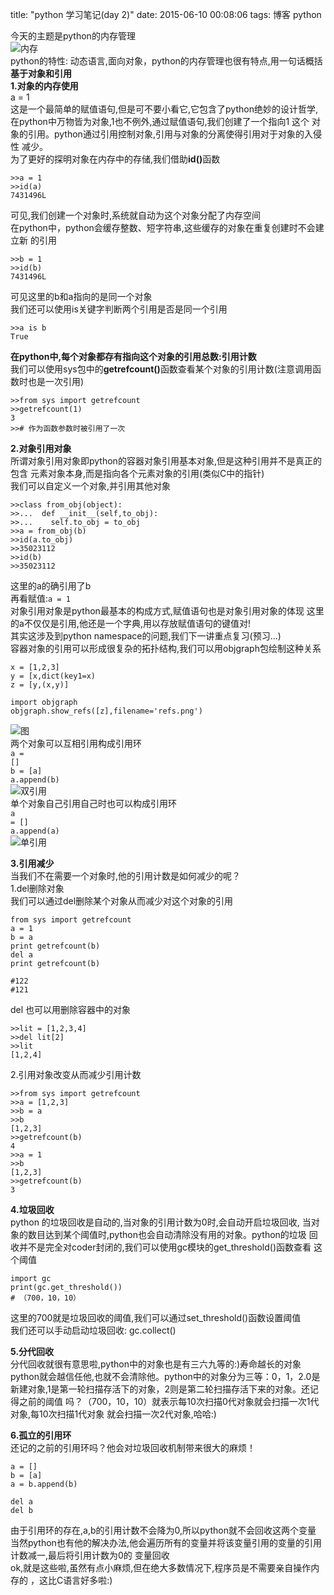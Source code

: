 title: "python 学习笔记(day 2)"
date: 2015-06-10 00:08:06
tags: 博客 python

今天的主题是python的内存管理<br/>
![内存](http://7xj431.com1.z0.glb.clouddn.com/image.jpg)<br/>
python的特性: 动态语言,面向对象，python的内存管理也很有特点,用一句话概括
<strong>基于对象和引用</strong><br/>
<strong>1.对象的内存使用</strong><br/>
<ciode>a = 1</code><br/>
这是一个最简单的赋值语句,但是可不要小看它,它包含了python绝妙的设计哲学,
在python中万物皆为对象,1也不例外,通过赋值语句,我们创建了一个指向1 这个
对象的引用。python通过引用控制对象,引用与对象的分离使得引用对于对象的入侵性
减少。<br/>
为了更好的探明对象在内存中的存储,我们借助<strong>id()</strong>函数<br/>

    >>a = 1
    >>id(a)
    7431496L

可见,我们创建一个对象时,系统就自动为这个对象分配了内存空间<br/>
在python中，python会缓存整数、短字符串,这些缓存的对象在重复创建时不会建立新
的引用<br/>

    >>b = 1
    >>id(b)
    7431496L

可见这里的b和a指向的是同一个对象<br/>
我们还可以使用is关键字判断两个引用是否是同一个引用<br/>

    >>a is b
    True

<strong>在python中,每个对象都存有指向这个对象的引用总数:引用计数</strong><br/>
我们可以使用sys包中的<strong>getrefcount()</strong>函数查看某个对象的引用计数(注意调用函数时也是一次引用)

    >>from sys import getrefcount
    >>getrefcount(1)
    3
    >># 作为函数参数时被引用了一次


<strong>2.对象引用对象</strong><br/>
所谓对象引用对象即python的容器对象引用基本对象,但是这种引用并不是真正的包含
元素对象本身,而是指向各个元素对象的引用(类似C中的指针)<br/>
我们可以自定义一个对象,并引用其他对象

    >>class from_obj(object):
    >>...  def __init__(self,to_obj):
    >>...    self.to_obj = to_obj
    >>a = from_obj(b)
    >>id(a.to_obj)
    >>35023112
    >>id(b)
    >>35023112

这里的a的确引用了b<br/>
再看赋值:<code>a = 1</code><br/>
对象引用对象是python最基本的构成方式,赋值语句也是对象引用对象的体现
这里的a不仅仅是引用,他还是一个字典,用以存放赋值语句的键值对!<br/>
其实这涉及到python namespace的问题,我们下一讲重点复习(预习...)<br/>
容器对象的引用可以形成很复杂的拓扑结构,我们可以用objgraph包绘制这种关系<br/>

    x = [1,2,3]
    y = [x,dict(key1=x)
    z = [y,(x,y)]

    import objgraph
    objgraph.show_refs([z],filename='refs.png')
![图](http://7xj431.com1.z0.glb.clouddn.com/361A.tmp.png)<br/>
两个对象可以互相引用构成引用环<br/>
<code>a = []</code><br/>
<code>b = [a]</code><br/>
<code>a.append(b)</code><br/>
![双引用](http://7xj431.com1.z0.glb.clouddn.com/1F2B.tmp.png)<br/>
单个对象自己引用自己时也可以构成引用环<br/>
<code>a = []</code><br/>
<code>a.append(a)</code><br/>
![单引用](http://7xj431.com1.z0.glb.clouddn.com/200C.tmp.png)<br/>


<strong>3.引用减少</strong><br/>
当我们不在需要一个对象时,他的引用计数是如何减少的呢？<br/>
1.del删除对象<br/>
我们可以通过del删除某个对象从而减少对这个对象的引用<br/>

    from sys import getrefcount
    a = 1
    b = a
    print getrefcount(b)
    del a
    print getrefcount(b)

    #122
    #121

del 也可以用删除容器中的对象<br/>

    >>lit = [1,2,3,4]
    >>del lit[2]
    >>lit
    [1,2,4]

2.引用对象改变从而减少引用计数<br/>

    >>from sys import getrefcount
    >>a = [1,2,3]
    >>b = a
    >>b
    [1,2,3]
    >>getrefcount(b)
    4
    >>a = 1
    >>b
    [1,2,3]
    >>getrefcount(b)
    3

<strong>4.垃圾回收</strong><br/>
python 的垃圾回收是自动的,当对象的引用计数为0时,会自动开启垃圾回收,
当对象的数目达到某个阈值时,python也会自动清除没有用的对象。python的垃圾
回收并不是完全对coder封闭的,我们可以使用gc模块的get_threshold()函数查看
这个阈值<br/>

    import gc
    print(gc.get_threshold())
    # （700，10，10）

这里的700就是垃圾回收的阈值,我们可以通过set_threshold()函数设置阈值<br/>
我们还可以手动启动垃圾回收: gc.collect()<br/>

<strong>5.分代回收</strong><br/>
分代回收就很有意思啦,python中的对象也是有三六九等的:)寿命越长的对象
python就会越信任他,也就不会清除他。python中的对象分为三等：0，1，2.0是
新建对象,1是第一轮扫描存活下的对象，2则是第二轮扫描存活下来的对象。还记得之前的阈值
吗？（700，10，10）就表示每10次扫描0代对象就会扫描一次1代对象,每10次扫描1代对象
就会扫描一次2代对象,哈哈:)<br/>

<strong>6.孤立的引用环</strong><br/>
还记的之前的引用环吗？他会对垃圾回收机制带来很大的麻烦！

    a = []
    b = [a]
    a = b.append(b)

    del a
    del b

由于引用环的存在,a,b的引用计数不会降为0,所以python就不会回收这两个变量<br/>
当然python也有他的解决办法,他会遍历所有的变量并将该变量引用的变量的引用计数减一,最后将引用计数为0的
变量回收<br/>
ok,就是这些啦,虽然有点小麻烦,但在绝大多数情况下,程序员是不需要亲自操作内存的
，这比C语言好多啦:)
